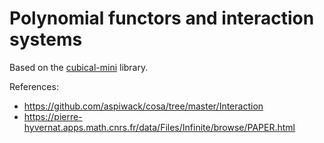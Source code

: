 # Polynomial functors and interaction systems

Based on the [cubical-mini](https://github.com/cmcmA20/cubical-mini/) library.

References:

* https://github.com/aspiwack/cosa/tree/master/Interaction
* https://pierre-hyvernat.apps.math.cnrs.fr/data/Files/Infinite/browse/PAPER.html